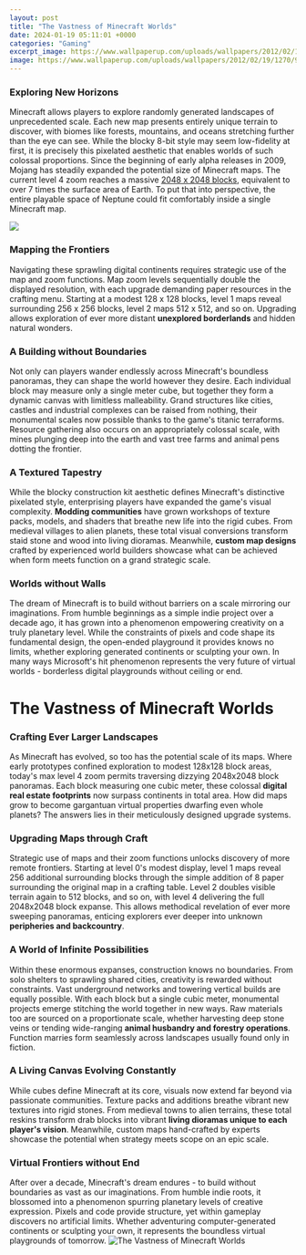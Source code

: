 ```yaml
---
layout: post
title: "The Vastness of Minecraft Worlds"
date: 2024-01-19 05:11:01 +0000
categories: "Gaming"
excerpt_image: https://www.wallpaperup.com/uploads/wallpapers/2012/02/19/1270/9fe3d70441dd3ea508a7f457f647ea9a.jpg
image: https://www.wallpaperup.com/uploads/wallpapers/2012/02/19/1270/9fe3d70441dd3ea508a7f457f647ea9a.jpg
---
```


### Exploring New Horizons
Minecraft allows players to explore randomly generated landscapes of unprecedented scale. Each new map presents entirely unique terrain to discover, with biomes like forests, mountains, and oceans stretching further than the eye can see. While the blocky 8-bit style may seem low-fidelity at first, it is precisely this pixelated aesthetic that enables worlds of such colossal proportions. 
Since the beginning of early alpha releases in 2009, Mojang has steadily expanded the potential size of Minecraft maps. The current level 4 zoom reaches a massive [2048 x 2048 blocks](https://store.fi.io.vn/collection/dog-lover), equivalent to over 7 times the surface area of Earth. To put that into perspective, the entire playable space of Neptune could fit comfortably inside a single Minecraft map.

![](https://static1.makeuseofimages.com/wordpress/wp-content/uploads/2014/01/minecraft-worlds.jpg)
### Mapping the Frontiers  
Navigating these sprawling digital continents requires strategic use of the map and zoom functions. Map zoom levels sequentially double the displayed resolution, with each upgrade demanding paper resources in the crafting menu. Starting at a modest 128 x 128 blocks, level 1 maps reveal surrounding 256 x 256 blocks, level 2 maps 512 x 512, and so on. Upgrading allows exploration of ever more distant **unexplored borderlands** and hidden natural wonders.
### A Building without Boundaries
Not only can players wander endlessly across Minecraft's boundless panoramas, they can shape the world however they desire. Each individual block may measure only a single meter cube, but together they form a dynamic canvas with limitless malleability. Grand structures like cities, castles and industrial complexes can be raised from nothing, their monumental scales now possible thanks to the game's titanic terraforms. Resource gathering also occurs on an appropriately colossal scale, with mines plunging deep into the earth and vast tree farms and animal pens dotting the frontier.
### A Textured Tapestry  
While the blocky construction kit aesthetic defines Minecraft's distinctive pixelated style, enterprising players have expanded the game's visual complexity. **Modding communities** have grown workshops of texture packs, models, and shaders that breathe new life into the rigid cubes. From medieval villages to alien planets, these total visual conversions transform staid stone and wood into living dioramas. Meanwhile, **custom map designs** crafted by experienced world builders showcase what can be achieved when form meets function on a grand strategic scale.
### Worlds without Walls
The dream of Minecraft is to build without barriers on a scale mirroring our imaginations. From humble beginnings as a simple indie project over a decade ago, it has grown into a phenomenon empowering creativity on a truly planetary level. While the constraints of pixels and code shape its fundamental design, the open-ended playground it provides knows no limits, whether exploring generated continents or sculpting your own. In many ways Microsoft's hit phenomenon represents the very future of virtual worlds - borderless digital playgrounds without ceiling or end.
# The Vastness of Minecraft Worlds
### Crafting Ever Larger Landscapes
As Minecraft has evolved, so too has the potential scale of its maps. Where early prototypes confined exploration to modest 128x128 block areas, today's max level 4 zoom permits traversing dizzying 2048x2048 block panoramas. Each block measuring one cubic meter, these colossal **digital real estate footprints** now surpass continents in total area. How did maps grow to become gargantuan virtual properties dwarfing even whole planets? The answers lies in their meticulously designed upgrade systems.
### Upgrading Maps through Craft
Strategic use of maps and their zoom functions unlocks discovery of more remote frontiers. Starting at level 0's modest display, level 1 maps reveal 256 additional surrounding blocks through the simple addition of 8 paper surrounding the original map in a crafting table. Level 2 doubles visible terrain again to 512 blocks, and so on, with level 4 delivering the full 2048x2048 block expanse. This allows methodical revelation of ever more sweeping panoramas, enticing explorers ever deeper into unknown **peripheries and backcountry**.
### A World of Infinite Possibilities 
Within these enormous expanses, construction knows no boundaries. From solo shelters to sprawling shared cities, creativity is rewarded without constraints. Vast underground networks and towering vertical builds are equally possible. With each block but a single cubic meter, monumental projects emerge stitching the world together in new ways. Raw materials too are sourced on a proportionate scale, whether harvesting deep stone veins or tending wide-ranging **animal husbandry and forestry operations**. Function marries form seamlessly across landscapes usually found only in fiction. 
### A Living Canvas Evolving Constantly
While cubes define Minecraft at its core, visuals now extend far beyond via passionate communities. Texture packs and additions breathe vibrant new textures into rigid stones. From medieval towns to alien terrains, these total reskins transform drab blocks into vibrant **living dioramas unique to each player's vision**. Meanwhile, custom maps hand-crafted by experts showcase the potential when strategy meets scope on an epic scale. 
### Virtual Frontiers without End
After over a decade, Minecraft's dream endures - to build without boundaries as vast as our imaginations. From humble indie roots, it blossomed into a phenomenon spurring planetary levels of creative expression. Pixels and code provide structure, yet within gameplay discovers no artificial limits. Whether adventuring computer-generated continents or sculpting your own, it represents the boundless virtual playgrounds of tomorrow.
![The Vastness of Minecraft Worlds](https://www.wallpaperup.com/uploads/wallpapers/2012/02/19/1270/9fe3d70441dd3ea508a7f457f647ea9a.jpg)